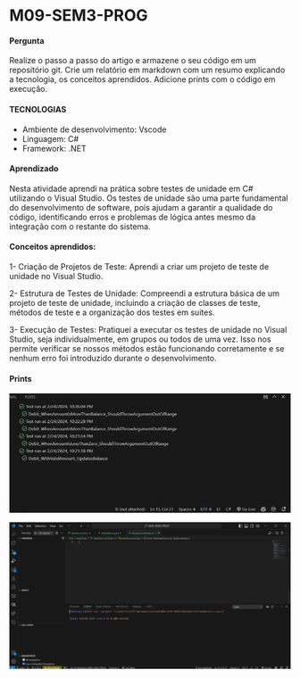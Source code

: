 # M09-SEM3-PROG

#### Pergunta
Realize o passo a passo do artigo e armazene o seu código em um repositório git. Crie um relatório em markdown com um resumo explicando a tecnologia, os conceitos aprendidos. Adicione prints com o código em execução.

#### TECNOLOGIAS
- Ambiente de desenvolvimento: Vscode
- Linguagem: C#
- Framework: .NET

#### Aprendizado

Nesta atividade aprendi na prática sobre testes de unidade em C# utilizando o Visual Studio. Os testes de unidade são uma parte fundamental do desenvolvimento de software, pois ajudam a garantir a qualidade do código, identificando erros e problemas de lógica antes mesmo da integração com o restante do sistema. 

#### Conceitos aprendidos:

1- Criação de Projetos de Teste: Aprendi a criar um projeto de teste de unidade no Visual Studio.

2- Estrutura de Testes de Unidade: Compreendi a estrutura básica de um projeto de teste de unidade, incluindo a criação de classes de teste, métodos de teste e a organização dos testes em suites.

3- Execução de Testes: Pratiquei a executar os testes de unidade no Visual Studio, seja individualmente, em grupos ou todos de uma vez. Isso nos permite verificar se nossos métodos estão funcionando corretamente e se nenhum erro foi introduzido durante o desenvolvimento.

#### Prints

![test](print/testprint.jpg)

![test](print/testprint2.jpg)
